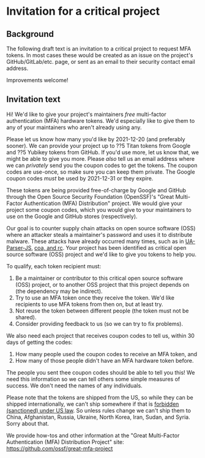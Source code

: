 # Invitation for a critical project

## Background

The following draft text is an invitation to a critical project
to request MFA tokens. In most cases these would be created
as an issue on the project's GitHub/GitLab/etc. page, or sent as
an email to their security contact email address.

Improvements welcome!

## Invitation text

Hi! We'd like to give your project's maintainers
*free* multi-factor authentication (MFA) hardware tokens.
We'd especially like to give them to any of your maintainers
who aren't already using any.

Please let us know how many you'd like by 2021-12-20 (and preferably sooner).
We can provide your project up to ??5 Titan tokens from Google and
??5 Yubikey tokens from GitHub.  If you'd use more, let us know that,
we might be able to give you more.  Please *also* tell us an email
address where we can *privately* send you the coupon codes to get the tokens.
The coupon codes are use-once, so make sure you can keep them private.
The Google coupon codes *must* be used by 2021-12-31 or they expire.

These tokens are being provided free-of-charge by Google and GitHub
through the Open Source Security Foundation (OpenSSF)'s
"Great Multi-Factor Authentication (MFA) Distribution" project.
We would give your project some coupon codes, which you would give to
your maintainers to use on the Google and GitHub stores (respectively).

Our goal is to counter supply chain attacks on open source software (OSS)
where an attacker steals a maintainer's password and uses it to distribute
malware. These attacks have already occurred many times, such as in
[UA-Parser-JS]([https://portswigger.net/daily-swig/popular-npm-package-ua-parser-js-poisoned-with-cryptomining-password-stealing-malware), [coa, and rc](https://therecord.media/malware-found-in-coa-and-rc-two-npm-packages-with-23m-weekly-downloads/).
Your project has been identified as critical open source software (OSS) project
and we'd like to give you tokens to help you.

To qualify, each token recipient must:

1. Be a maintainer or contributor to this critical open source software (OSS)
   project, or to another OSS project that this project depends on
   (the dependency may be indirect).
2. Try to use an MFA token once they receive the token.
   We'd like recipients to use MFA tokens from then on, but at least try.
3. Not reuse the token between different people (the token must not be shared).
4. Consider providing feedback to us (so we can try to fix problems).

We also need each project that receives coupon codes
to tell us, within 30 days of getting the codes:

1. How many people used the coupon codes to receive an MFA token, and
2. How many of those people didn't have an MFA hardware
   token before.

The people you sent thee coupon codes should be able to tell you this!
We need this information so we can tell others some simple measures of success.
We don't need the names of any individuals.

Please note that the tokens are shipped from the US, so while they
can be shipped internationally, we can't ship somewhere if that is
[forbidden (sanctioned) under US law](https://home.treasury.gov/policy-issues/financial-sanctions/sanctions-programs-and-country-information).
So unless rules change we can't ship them to China, Afghanistan, Russia,
Ukraine, North Korea, Iran, Sudan, and Syria.  Sorry about that.

We provide how-tos and other information at the
"Great Multi-Factor Authentication (MFA) Distribution Project" site:
<https://github.com/ossf/great-mfa-project>
